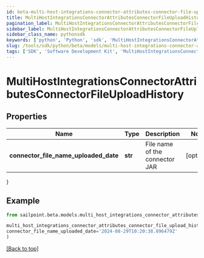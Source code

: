 ```yaml
---
id: beta-multi-host-integrations-connector-attributes-connector-file-upload-history
title: MultiHostIntegrationsConnectorAttributesConnectorFileUploadHistory
pagination_label: MultiHostIntegrationsConnectorAttributesConnectorFileUploadHistory
sidebar_label: MultiHostIntegrationsConnectorAttributesConnectorFileUploadHistory
sidebar_class_name: pythonsdk
keywords: ['python', 'Python', 'sdk', 'MultiHostIntegrationsConnectorAttributesConnectorFileUploadHistory', 'BetaMultiHostIntegrationsConnectorAttributesConnectorFileUploadHistory'] 
slug: /tools/sdk/python/beta/models/multi-host-integrations-connector-attributes-connector-file-upload-history
tags: ['SDK', 'Software Development Kit', 'MultiHostIntegrationsConnectorAttributesConnectorFileUploadHistory', 'BetaMultiHostIntegrationsConnectorAttributesConnectorFileUploadHistory']
---
```


# MultiHostIntegrationsConnectorAttributesConnectorFileUploadHistory


## Properties

Name | Type | Description | Notes
------------ | ------------- | ------------- | -------------
**connector_file_name_uploaded_date** | **str** | File name of the connector JAR | [optional] 
}

## Example

```python
from sailpoint.beta.models.multi_host_integrations_connector_attributes_connector_file_upload_history import MultiHostIntegrationsConnectorAttributesConnectorFileUploadHistory

multi_host_integrations_connector_attributes_connector_file_upload_history = MultiHostIntegrationsConnectorAttributesConnectorFileUploadHistory(
connector_file_name_uploaded_date='2024-08-29T10:20:38.896479Z'
)

```
[[Back to top]](#) 

